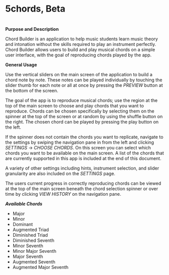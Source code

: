 ####
# 5chords, Beta
#

**Purpose and Description**

Chord Builder is an application to help music students learn music theory and intonation without the skills required to play an instrument perfectly. 
Chord Builder allows users to build and play musical chords on a simple user interface, with the goal of reproducing chords played by the app. 

**General Usage**

Use the vertical sliders on the main screen of the application to build a chord note by note. These notes can be played individually by touching the slider thumb for each note or all at once by pressing the _PREVIEW_ button at the bottom of the screen.

The goal of the app is to reproduce musical chords; use the region at the top of the main screen to choose and play chords that you want to reproduce. Chords can be chosen specifically by selecting them on the spinner at the top of the screen or at random by using the shuffle button on the right. The chosen chord can be played by pressing the play button on the left. 

If the spinner does not contain the chords you want to replicate, navigate to the settings by swiping the navigation pane in from the left and clicking _SETTINGS_ → _CHOOSE CHORDS_. On this screen you can select which chords you want to be available on the main screen. A list of the chords that are currently supported in this app is included at the end of this document. 

A variety of other settings including hints, instrument selection, and slider granularity are also included on the _SETTINGS_ page.

The users current progress in correctly reproducing chords can be viewed at the top of the main screen beneath the chord selection spinner or over time by clicking _VIEW HISTORY_ on the navigation pane.

**_Available Chords_**
* Major
* Minor
* Dominant
* Augmented Triad
* Diminished Triad
* Diminished Seventh
* Minor Seventh
* Minor Major Seventh
* Major Seventh
* Augmented Seventh
* Augmented Major Seventh
